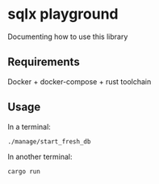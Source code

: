 # sqlx playground

Documenting how to use this library

## Requirements

Docker + docker-compose + rust toolchain

## Usage

In a terminal:

```bash
./manage/start_fresh_db
```

In another terminal:

```bash
cargo run
```
